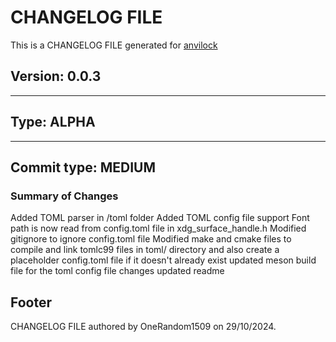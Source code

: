 # CHANGELOG FILE

This is a CHANGELOG FILE generated for [anvilock](https://github.com/muvilon/anvilock)

## Version: 0.0.3

---

## Type: **ALPHA**

---

## Commit type: **MEDIUM**

### Summary of Changes

Added TOML parser in /toml folder
Added TOML config file support
Font path is now read from config.toml file in xdg_surface_handle.h
Modified gitignore to ignore config.toml file
Modified make and cmake files to compile and link tomlc99 files in toml/ directory and also create a placeholder config.toml file if it doesn't already exist
updated meson build file for the toml config file changes
updated readme

## Footer

CHANGELOG FILE authored by OneRandom1509 on 29/10/2024.
